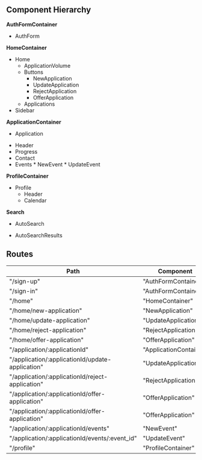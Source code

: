 ## Component Hierarchy

**AuthFormContainer**
  - AuthForm

**HomeContainer**
  - Home
    + ApplicationVolume
    + Buttons
      * NewApplication
      * UpdateApplication
      * RejectApplication
      * OfferApplication
    + Applications
  - Sidebar

**ApplicationContainer**
  - Application
   + Header
   + Progress
   + Contact
   + Events
    * NewEvent
    * UpdateEvent

**ProfileContainer**
  - Profile
    + Header
    + Calendar

**Search**
 + AutoSearch
 * AutoSearchResults

## Routes

|Path   | Component   |
|-------|-------------|
| "/sign-up" | "AuthFormContainer" |
| "/sign-in" | "AuthFormContainer" |
| "/home" | "HomeContainer" |
| "/home/new-application" | "NewApplication" |
| "/home/update-application" | "UpdateApplication" |
| "/home/reject-application" | "RejectApplication" |
| "/home/offer-application" | "OfferApplication" |
| "/application/:applicationId" | "ApplicationContainer" |
| "/application/:applicationId/update-application" | "UpdateApplication" |
| "/application/:applicationId/reject-application" | "RejectApplication" |
| "/application/:applicationId/offer-application" | "OfferApplication" |
| "/application/:applicationId/offer-application" | "OfferApplication" |
| "/application/:applicationId/events" | "NewEvent" |
| "/application/:applicationId/events/:event_id" | "UpdateEvent" |
| "/profile" | "ProfileContainer" |
